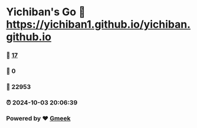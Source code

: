 # Yichiban's Go :link: https://yichiban1.github.io/yichiban.github.io 
### :page_facing_up: [17](https://yichiban1.github.io/yichiban.github.io/tag.html) 
### :speech_balloon: 0 
### :hibiscus: 22953 
### :alarm_clock: 2024-10-03 20:06:39 
### Powered by :heart: [Gmeek](https://github.com/Meekdai/Gmeek)
